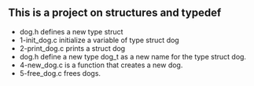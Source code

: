 ## This is a project on structures and typedef
* dog.h defines a new type struct
* 1-init_dog.c initialize a variable of type struct dog
* 2-print_dog.c prints a struct dog
* dog.h define a new type dog_t as a new name for the type struct dog.
* 4-new_dog.c is a function that creates a new dog.
* 5-free_dog.c frees dogs.
